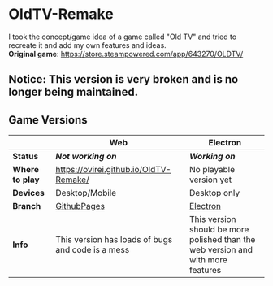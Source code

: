 # **OldTV-Remake**
I took the concept/game idea of a game called "Old TV" and tried to recreate it and add my own features and ideas.<br/>
**Original game**: https://store.steampowered.com/app/643270/OLDTV/

## **Notice**: This version is very broken and is no longer being maintained.

## Game Versions
 ​   | Web | Electron
------------ | ------------- | -------------
**Status** | ***Not working on*** | ***Working on***
**Where to play** | https://ovirei.github.io/OldTV-Remake/ | No playable version yet
**Devices** | Desktop/Mobile | Desktop only
**Branch** | [GithubPages](https://github.com/OviRei/OldTV-Remake/tree/GithubPages) | [Electron](https://github.com/OviRei/OldTV-Remake/tree/Electron)
**Info** | This version has loads of bugs and code is a mess | This version should be more polished than the web version and with more features
